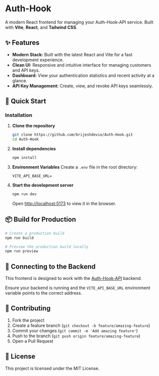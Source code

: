 # Auth-Hook

A modern React frontend for managing your Auth-Hook-API service. Built with **Vite**, **React**, and **Tailwind CSS**.

## ✨ Features

- **Modern Stack:** Built with the latest React and Vite for a fast development experience.
- **Clean UI:** Responsive and intuitive interface for managing customers and API keys.
- **Dashboard:** View your authentication statistics and recent activity at a glance.
- **API Key Management:** Create, view, and revoke API keys seamlessly.

## 🚀 Quick Start

### Installation

1.  **Clone the repository**

    ```bash
    git clone https://github.com/brijeshdevio/Auth-Hook.git
    cd Auth-Hook
    ```

2.  **Install dependencies**

    ```bash
    npm install
    ```

3.  **Environment Variables**
    Create a `.env` file in the root directory:

    ```env
    VITE_API_BASE_URL=
    ```

4.  **Start the development server**
    ```bash
    npm run dev
    ```
    Open [http://localhost:5173](http://localhost:5173) to view it in the browser.

## 📦 Build for Production

```bash
# Create a production build
npm run build

# Preview the production build locally
npm run preview
```

## 🔌 Connecting to the Backend

This frontend is designed to work with the [Auth-Hook-API](https://github.com/brijeshdevio/Auth-Hook-API) backend.

Ensure your backend is running and the `VITE_API_BASE_URL` environment variable points to the correct address.

## 🤝 Contributing

1.  Fork the project
2.  Create a feature branch (`git checkout -b feature/amazing-feature`)
3.  Commit your changes (`git commit -m 'Add amazing feature'`)
4.  Push to the branch (`git push origin feature/amazing-feature`)
5.  Open a Pull Request

## 📄 License

This project is licensed under the MIT License.
